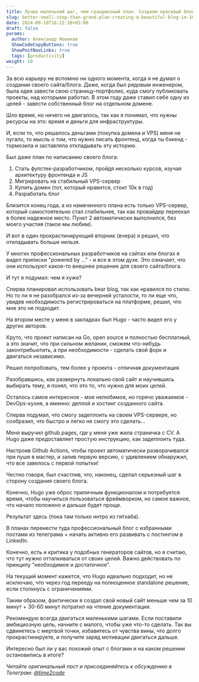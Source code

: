 ```yaml
---
title: Лучше маленький шаг, чем грандиозный план. Создаем красивый блог за 10 минут.  
slug: better-small-step-than-grand-plan-creating-a-beautiful-blog-in-10-minutes                 
date: 2024-09-18T16:22:18+03:00
draft: false                                 
params:
  author: Александр Новиков                  
  ShowCodeCopyButtons: true
  ShowPostNavLinks: true
  tags: [productivity]         
weight: 10                                   
---
```


За всю карьеру не вспомню ни одного момента, когда я не думал о создании своего сайта/блога. Даже, когда был рядовым инженером, была идея завести свою страницу-портфолио, куда смогу публиковать проекты, над которыми работал. В этом году даже ставил себе одну из целей - завести собственный блог на отдельном домене. 

Шло время, но ничего не двигалось, так как я понимал, что нужны ресурсы на это: время и деньги для инфраструктуры.

И, если то, что решалось деньгами (покупка домена и VPS) меня не пугало, то мысль о том, что нужно писать фронтенд, когда ты бэкенд - тормозила и заставляла откладывать эту историю. 

Был даже план по написанию своего блога: 

1. Стать фулстек-разработчиком, пройдя несколько курсов, изучая архитектуру фронтенда и JS
2. Мигрировать на стабильный VPS-сервер
3. Купить домен (тот, который нравится, стоит 10к в год) 
4. Разработать блог

Близится конец года, а из намеченного плана есть только VPS-сервер, который самостоятельно стал стабильнее, так как провайдер переехал в более надежное место. Пункт 2 автоматически выполнился, без моего участия (такое мы любим). 

И вот в один прокрастинирующий вторник (вчера) я решил, что откладывать больше нельзя. 

У многих профессиональных разработчиков на сайтах или блогах я видел приписки "powered by ..." - и все в этом духе. Это означает, что они используют какое-то внешнее решение для своего сайта/блога. 

И тут я подумал: чем я хуже? 

Сперва планировал использовать bear blog, так как нравился по стилю. Но то ли я не разобрался из-за вечерней усталости, то ли еще что, увидев необходимость регистрироваться на платформе, решил, что мне это не подходит. 

На втором месте у меня в закладках был Hugo - часто видел его у других авторов. 

Круто, что проект написан на Go, open source и полностью бесплатный, а это значит, что при сильном желании, сможем что-нибудь законтрибьютить, а при необходимости - сделать свой форк и двигаться независимо. 

Решил попробовать, тем более у проекта - отличная документация. 

Разобравшись, как развернуть локально свой сайт и научившись выбирать тему, я понял, что это то, что нужно для моих целей. 

Осталось самое интересное - мое нелюбимое, но горячо уважаемое - DevOps-кухня, а именно: деплой и хостинг созданного сайта. 

Сперва подумал, что смогу задеплоить на своем VPS-сервере, но сообразил, что быстро и легко не смогу это сделать... 

Меня выручил github.pages, где у меня уже жила страничка с CV. А Hugo даже предоставляет простую инструкцию, как задеплоить туда. 

Настроив Github Actions, чтобы проект автоматически разворачивался при пуше в мастер, и залив первую версию, с удивлением обнаружил, что все завелось с первой попытки!

Честно говоря, был счастлив, что, наконец, сделал серьезный шаг в сторону создания своего блога. 

Конечно, Hugo уже оброс приличным функционалом и потребуется время, чтобы научиться пользоваться фреймворком, но самое важное, что начало положено и дальше будет проще. 

Результат здесь (пока там только интро из гитхаба). 

В планах перенести туда профессиональный блог с избранными постами из телеграма + начать активно его развивать с постингом в LinkedIn. 

Конечно, есть и критика у подобных генераторов сайтов, но я считаю, что тут нужно отталкиваться от своих целей. Важно действовать по принципу "необходимое и достаточное". 

На текущий момент кажется, что Hugo идеально подходит, но не исключаю, что через год перееду на полноценное standalone решение, если столкнусь с ограничениями. 

Таким образом, фактически я создал свой новый сайт меньше чем за 10 минут + 30-60 минут потратил на чтение документации. 

Рекомендую всегда двигаться маленькими шагами. Если поставили амбициозную цель, начните с малого, чтобы уже что-то сделать. Так вы сдвинетесь с мертвой точки, избавитесь от чувства вины, что долго прокрастинируете, и получите заряд мотивации двигаться дальше.

Интересно был ли у вас похожий опыт с блогами и на каком решении остановились в итоге?

*Читайте оригинальный пост и присоединяйтесь к обсуждению в Телеграм: [@time2code](https://t.me/time2code/301)*